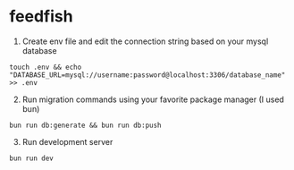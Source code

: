 # feedfish

1. Create env file and edit the connection string based on your mysql database

```
touch .env && echo "DATABASE_URL=mysql://username:password@localhost:3306/database_name" >> .env
```

2. Run migration commands using your favorite package manager (I used bun)

```
bun run db:generate && bun run db:push
```

3. Run development server

```
bun run dev
```
